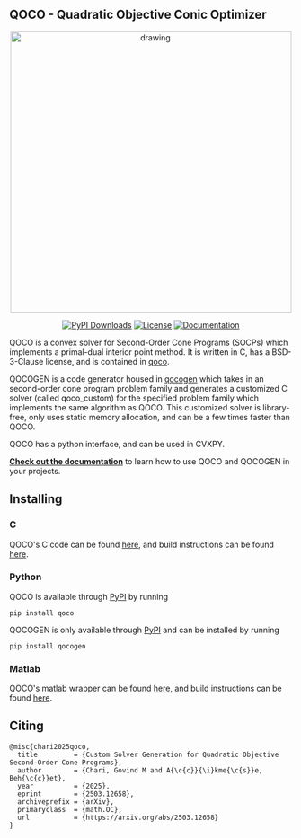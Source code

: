 ## QOCO - Quadratic Objective Conic Optimizer
<p align="center">
  <img src="https://github.com/user-attachments/assets/7bd44fa7-d198-4739-bb79-a5c15e04a8de" alt="drawing" width="500"/>
</p>

<p align="center">
  <a href="https://img.shields.io/pypi/dm/qoco.svg?label=Pypi%20downloads"><img src="https://img.shields.io/pypi/dm/qoco.svg?label=Pypi%20downloads" alt="PyPI Downloads" /></a>
  <a href="https://opensource.org/licenses/BSD-3-Clause"><img src="https://img.shields.io/badge/License-BSD_3--Clause-green.svg" alt="License" /></a>
  <a href="https://qoco-org.github.io/qoco/"><img src="https://img.shields.io/badge/docs-online-brightgreen?logo=read-the-docs&style=flat" alt="Documentation" /></a>
</p>

QOCO is a convex solver for Second-Order Cone Programs (SOCPs) which implements a primal-dual interior point method. It is written in C, has a BSD-3-Clause license, and is contained in [qoco](https://github.com/qoco-org/qoco).

QOCOGEN is a code generator housed in [qocogen](https://github.com/qoco-org/qocogen) which takes in an second-order cone program problem family and generates a customized C solver (called qoco_custom) for the specified problem family which implements the same algorithm as QOCO. This customized solver is library-free, only uses static memory allocation, and can be a few times faster than QOCO.

QOCO has a python interface, and can be used in CVXPY.

[**Check out the documentation**](https://qoco-org.github.io/qoco/) to learn how to use QOCO and QOCOGEN in your projects.

## Installing

### C

QOCO's C code can be found [here](https://github.com/qoco-org/qoco), and build instructions can be found [here](https://qoco-org.github.io/qoco/install/C.html).

### Python

QOCO is available through [PyPI](https://pypi.org/project/qoco/) by running
```
pip install qoco
```
QOCOGEN is only available through [PyPI](https://pypi.org/project/qocogen/) and can be installed by running
```
pip install qocogen
```

### Matlab

QOCO's matlab wrapper can be found [here](https://github.com/qoco-org/qoco-matlab), and build instructions can be found [here](https://qoco-org.github.io/qoco/install/matlab.html).

## Citing
```
@misc{chari2025qoco,
  title         = {Custom Solver Generation for Quadratic Objective Second-Order Cone Programs},
  author        = {Chari, Govind M and A{\c{c}}{\i}kme{\c{s}}e, Beh{\c{c}}et},
  year          = {2025},
  eprint        = {2503.12658},
  archiveprefix = {arXiv},
  primaryclass  = {math.OC},
  url           = {https://arxiv.org/abs/2503.12658}
}
```

